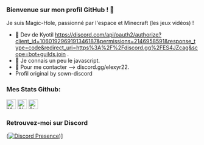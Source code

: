 ### Bienvenue sur mon profil GitHub ! 👋

Je suis Magic-Hole, passionné par l'espace et Minecraft (les jeux vidéos) !

- 🚀 Dev de Kyotil https://discord.com/api/oauth2/authorize?client_id=1060192969191346187&permissions=2146958591&response_type=code&redirect_uri=https%3A%2F%2Fdiscord.gg%2FES4JZcag&scope=bot+guilds.join .
- 🌱 Je connais un peu le javascript.
- 💬 Pour me contacter --> discord.gg/elexyr22.
- Profil original by sown-discord

### Mes Stats Github:

<p align="left">
  <img height="25" src="https://api.visitorbadge.io/api/VisitorHit?user=Magic_Hole&countColorcountColor&countColor=%23006EFF" alt="Mes vues du profil"/>
  <img height="25" src="https://img.shields.io/github/followers/Magic-Hole?color=4a12ba&style=for-the-badge&logo=github&label=Follow" alt="Abonnés"/>
  <img height="25" src="https://img.shields.io/github/stars/Magic-Hole?color=f429ff&style=for-the-badge&logo=github&label=Stars" alt="Stars"/>
</p> 

### Retrouvez-moi sur Discord

([![Discord Presence](https://lanyard.cnrad.dev/api/700417479243071608)](https://discord.com/users/700417479243071608))]
 
